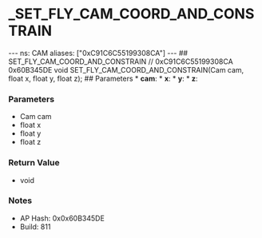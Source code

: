 # _SET_FLY_CAM_COORD_AND_CONSTRAIN

--- ns: CAM aliases: ["0xC91C6C55199308CA"] --- ## SET_FLY_CAM_COORD_AND_CONSTRAIN  // 0xC91C6C55199308CA 0x60B345DE void SET_FLY_CAM_COORD_AND_CONSTRAIN(Cam cam, float x, float y, float z);   ## Parameters * **cam**: * **x**: * **y**: * **z**:

### Parameters
* Cam cam
* float x
* float y
* float z

### Return Value
* void

### Notes
* AP Hash: 0x0x60B345DE
* Build: 811

